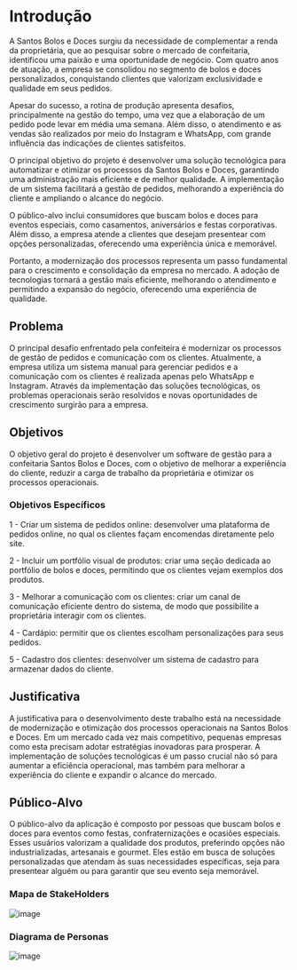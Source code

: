 # Introdução

A Santos Bolos e Doces surgiu da necessidade de complementar a renda da proprietária, que ao pesquisar sobre o mercado de confeitaria, identificou uma paixão e uma oportunidade de negócio. Com quatro anos de atuação, a empresa se consolidou no segmento de bolos e doces personalizados, conquistando clientes que valorizam exclusividade e qualidade em seus pedidos.

Apesar do sucesso, a rotina de produção apresenta desafios, principalmente na gestão do tempo, uma vez que a elaboração de um pedido pode levar em média uma semana. Além disso, o atendimento e as vendas são realizados por meio do Instagram e WhatsApp, com grande influência das indicações de clientes satisfeitos.

O principal objetivo do projeto é desenvolver uma solução tecnológica para automatizar e otimizar os processos da Santos Bolos e Doces, garantindo uma administração mais eficiente e de melhor qualidade. A implementação de um sistema facilitará a gestão de pedidos, melhorando a experiência do cliente e ampliando o alcance do negócio.

O público-alvo inclui consumidores que buscam bolos e doces para eventos especiais, como casamentos, aniversários e festas corporativas. Além disso, a empresa atende a clientes que desejam presentear com opções personalizadas, oferecendo uma experiência única e memorável.

Portanto, a modernização dos processos representa um passo fundamental para o crescimento e consolidação da empresa no mercado. A adoção de tecnologias tornará a gestão mais eficiente, melhorando o atendimento e permitindo a expansão do negócio, oferecendo uma experiência de qualidade.


## Problema

O principal desafio enfrentado pela confeiteira é modernizar os processos de gestão de pedidos e comunicação com os clientes. Atualmente, a empresa utiliza um sistema manual para gerenciar pedidos e a comunicação com os clientes é realizada apenas pelo WhatsApp e Instagram. Através da implementação das soluções tecnológicas, os problemas operacionais serão resolvidos e novas oportunidades de crescimento surgirão para a empresa.

## Objetivos

O objetivo geral do projeto é desenvolver um software de gestão para a confeitaria Santos Bolos e Doces, com o objetivo de melhorar a experiência do cliente, reduzir a carga de trabalho da proprietária e otimizar os processos operacionais.

### Objetivos Específicos

1 - Criar um sistema de pedidos online: desenvolver uma plataforma de pedidos online, no qual os clientes façam encomendas diretamente pelo site.

2 - Incluir um portfólio visual de produtos: criar uma seção dedicada ao portfólio de bolos e doces, permitindo que os clientes vejam exemplos dos produtos.

3 - Melhorar a comunicação com os clientes: criar um canal de comunicação eficiente dentro do sistema, de modo que possibilite a proprietária interagir com os clientes.

4 - Cardápio: permitir que os clientes escolham personalizações para seus pedidos.

5 - Cadastro dos clientes: desenvolver um sistema de cadastro para armazenar dados do cliente.

## Justificativa

A justificativa para o desenvolvimento deste trabalho está na necessidade de modernização e otimização dos processos operacionais na Santos Bolos e Doces. Em um mercado cada vez mais competitivo, pequenas empresas como esta precisam adotar estratégias inovadoras para prosperar. A implementação de soluções tecnológicas é um passo crucial não só para aumentar a eficiência operacional, mas também para melhorar a experiência do cliente e expandir o alcance do mercado.

## Público-Alvo

O público-alvo da aplicação é composto por pessoas que buscam bolos e doces para eventos como festas, confraternizações e ocasiões especiais. Esses usuários valorizam a qualidade dos produtos, preferindo opções não industrializadas, artesanais e gourmet. Eles estão em busca de soluções personalizadas que atendam às suas necessidades específicas, seja para presentear alguém ou para garantir que seu evento seja memorável.

### Mapa de StakeHolders

![image](https://github.com/user-attachments/assets/f0bb2665-f58b-4adf-820b-ca266d88baa3)

### Diagrama de Personas

![image](https://github.com/user-attachments/assets/54d808a8-0a25-4bb4-b787-f6aad393d501)


